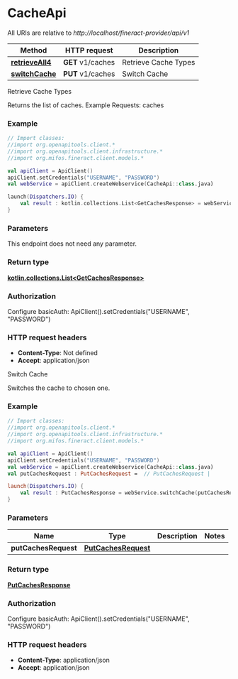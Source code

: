 # CacheApi

All URIs are relative to *http://localhost/fineract-provider/api/v1*

| Method | HTTP request | Description |
| ------------- | ------------- | ------------- |
| [**retrieveAll4**](CacheApi.md#retrieveAll4) | **GET** v1/caches | Retrieve Cache Types |
| [**switchCache**](CacheApi.md#switchCache) | **PUT** v1/caches | Switch Cache |



Retrieve Cache Types

Returns the list of caches.  Example Requests:  caches

### Example
```kotlin
// Import classes:
//import org.openapitools.client.*
//import org.openapitools.client.infrastructure.*
//import org.mifos.fineract.client.models.*

val apiClient = ApiClient()
apiClient.setCredentials("USERNAME", "PASSWORD")
val webService = apiClient.createWebservice(CacheApi::class.java)

launch(Dispatchers.IO) {
    val result : kotlin.collections.List<GetCachesResponse> = webService.retrieveAll4()
}
```

### Parameters
This endpoint does not need any parameter.

### Return type

[**kotlin.collections.List&lt;GetCachesResponse&gt;**](GetCachesResponse.md)

### Authorization


Configure basicAuth:
    ApiClient().setCredentials("USERNAME", "PASSWORD")

### HTTP request headers

 - **Content-Type**: Not defined
 - **Accept**: application/json


Switch Cache

Switches the cache to chosen one.

### Example
```kotlin
// Import classes:
//import org.openapitools.client.*
//import org.openapitools.client.infrastructure.*
//import org.mifos.fineract.client.models.*

val apiClient = ApiClient()
apiClient.setCredentials("USERNAME", "PASSWORD")
val webService = apiClient.createWebservice(CacheApi::class.java)
val putCachesRequest : PutCachesRequest =  // PutCachesRequest | 

launch(Dispatchers.IO) {
    val result : PutCachesResponse = webService.switchCache(putCachesRequest)
}
```

### Parameters
| Name | Type | Description  | Notes |
| ------------- | ------------- | ------------- | ------------- |
| **putCachesRequest** | [**PutCachesRequest**](PutCachesRequest.md)|  | |

### Return type

[**PutCachesResponse**](PutCachesResponse.md)

### Authorization


Configure basicAuth:
    ApiClient().setCredentials("USERNAME", "PASSWORD")

### HTTP request headers

 - **Content-Type**: application/json
 - **Accept**: application/json

